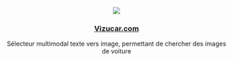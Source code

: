 <p align='center'>
  <img src="https://github.com/user-attachments/assets/e3e29973-23c4-4698-91d7-ea56bb20cc67"/>
  <h3 align="center"><a href="http://vizucar.com">Vizucar.com</a></h3>

  <p align="center">
    Sélecteur multimodal texte vers image, permettant de chercher des images de voiture
    <br />
  </p>
<p>
